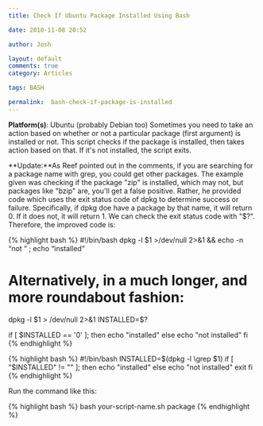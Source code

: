 ```yaml
---
title: Check If Ubuntu Package Installed Using Bash

date: 2010-11-08 20:52

author: Josh

layout: default
comments: true
category: Articles

tags: BASH

permalink:  bash-check-if-package-is-installed
---
```

**Platform(s)**: Ubuntu (probably Debian too) Sometimes you need to take
an action based on whether or not a particular package (first argument)
is installed or not. This script checks if the package is installed,
then takes action based on that. If it's not installed, the script
exits.

**Update:**As Reef pointed out in the comments, if you are searching for
a package name with grep, you could get other packages. The example
given was checking if the package "zip" is installed, which may not, but
packages like "bzip" are, you'll get a false positive. Rather, he
provided code which uses the exit status code of dpkg to determine
success or failure. Specifically, if dpkg doe have a package by that
name, it will return 0. If it does not, it will return 1. We can check
the exit status code with "\$?". Therefore, the improved code is:

{% highlight bash %}
#!/bin/bash
dpkg -l $1 >/dev/null 2>&1 && echo -n “not ” ; echo “installed”

# Alternatively, in a much longer, and more roundabout fashion:
dpkg -l $1 > /dev/null 2>&1
INSTALLED=$?

if [ $INSTALLED == '0' ]; then
    echo "installed"
else
    echo "not installed"
fi
{% endhighlight %}

{% highlight bash %}
#!/bin/bash
INSTALLED=$(dpkg -l \grep $1)
if [ "$INSTALLED" != "" ]; then
    echo "installed"
else
    echo "not installed"
    exit
fi
{% endhighlight %}

Run the command like this:

{% highlight bash %}
bash your-script-name.sh package
{% endhighlight %}

